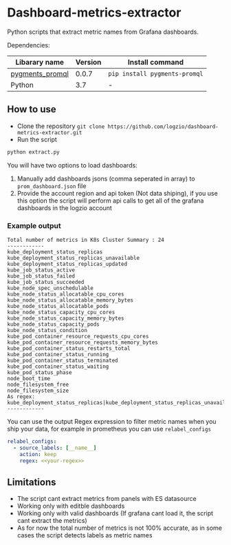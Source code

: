 # Dashboard-metrics-extractor
Python scripts that extract metric names from Grafana dashboards.

Dependencies:

| Libarary name | Version | Install command |
|---|---|---|
|[pygments_promql](https://pypi.org/project/pygments-promql/)|0.0.7|`pip install pygments-promql` |
|Python|3.7| - |

## How to use

* Clone the repository `git clone https://github.com/logzio/dashboard-metrics-extractor.git`
* Run the script 
``` bash
python extract.py
```

You will have two options to load dashboards:
1. Manually add dashboards jsons (comma seperated in array) to `prom_dashboard.json` file
2. Provide the account region and api token (Not data shiping), if you use this option the script will perform api calls to get all of the grafana dashboards in the logzio account

### Example output
```text
Total number of metrics in K8s Cluster Summary : 24
------------
kube_deployment_status_replicas
kube_deployment_status_replicas_unavailable
kube_deployment_status_replicas_updated
kube_job_status_active
kube_job_status_failed
kube_job_status_succeeded
kube_node_spec_unschedulable
kube_node_status_allocatable_cpu_cores
kube_node_status_allocatable_memory_bytes
kube_node_status_allocatable_pods
kube_node_status_capacity_cpu_cores
kube_node_status_capacity_memory_bytes
kube_node_status_capacity_pods
kube_node_status_condition
kube_pod_container_resource_requests_cpu_cores
kube_pod_container_resource_requests_memory_bytes
kube_pod_container_status_restarts_total
kube_pod_container_status_running
kube_pod_container_status_terminated
kube_pod_container_status_waiting
kube_pod_status_phase
node_boot_time
node_filesystem_free
node_filesystem_size
As regex: 
kube_deployment_status_replicas|kube_deployment_status_replicas_unavailable|kube_deployment_status_replicas_updated|kube_job_status_active|kube_job_status_failed|kube_job_status_succeeded|kube_node_info|kube_node_spec_unschedulable|kube_node_status_allocatable_cpu_cores|kube_node_status_allocatable_memory_bytes|kube_node_status_allocatable_pods|kube_node_status_capacity_cpu_cores|kube_node_status_capacity_memory_bytes|kube_node_status_capacity_pods|kube_node_status_condition|kube_pod_container_resource_requests_cpu_cores|kube_pod_container_resource_requests_memory_bytes|kube_pod_container_status_restarts_total|kube_pod_container_status_running|kube_pod_container_status_terminated|kube_pod_container_status_waiting|kube_pod_info|kube_pod_status_phase|node_boot_time|node_filesystem_free|node_filesystem_size
------------
```

You can use the output Regex expression to filter metric names when you ship your data, for example in prometheus you can use `relabel_configs`
```yaml
relabel_configs:
  - source_labels: [__name__]
    action: keep
    regex: <<your-regex>>
```

## Limitations
* The script cant extract metrics from panels with ES datasource
* Working only with editble dashboards
* Working only with valid dashboards (If grafana cant load it, the script cant extract the metrics)
* As for now the total number of metrics is not 100% accurate, as in some cases the script detects labels as metric names

